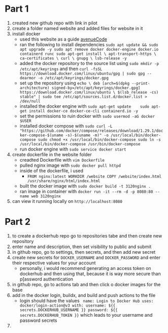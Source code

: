# Part 1
1. created new github repo with link in pilot
2. create a folder named website and added files for website in it
3. install docker
    *  used this website as a guide [avenueCode](https://blog.avenuecode.com/running-docker-engine-on-wsl-2)
 	  *  ran the following to install dependencies `sudo apt update && sudo apt upgrade -y
sudo apt remove docker docker-engine docker.io containerd runc
    sudo apt-get install \
        apt-transport-https \
        ca-certificates \
        curl \
        gnupg \
        lsb-release -y`
    *  added the docker repository to the source list using `sudo mkdir -p /etc/apt/keyrings` and then `curl -fsSL https://download.docker.com/linux/ubuntu/gpg | sudo gpg --dearmor -o /etc/apt/keyrings/docker.gpg`
    *  set up the repository using `echo \ deb [arch=$(dpkg --print-architecture) signed-by=/etc/apt/keyrings/docker.gpg] https://download.docker.com/linux/ubuntu \ $(lsb_release -cs) stable" | sudo tee /etc/apt/sources.list.d/docker.list > /dev/null`
    *  installed the docker engine with `sudo apt-get update	sudo apt-get install docker-ce docker-ce-cli containerd.io -y`
    *  set the permissions to ruin docker with `sudo usermod -aG docker $USER`
    *  installed docker compose with `sudo curl -L "https://github.com/docker/compose/releases/download/1.29.1/docker-compose-$(uname -s)-$(uname -m)" -o /usr/local/bin/docker-compose sudo chmod +x /usr/local/bin/docker-compose sudo ln -s /usr/local/bin/docker-compose /usr/bin/docker-compose`
    *  run docker engine with `sudo service docker start`
4.  create dockerfile in the website folder
    *  creadted Dockerfile with `vim Dockerfile`
    *  pulled nginx image with `sudo docker pull httpd`
    *  inside of the dockerfile, i used
        *  `FROM nginx:latest
WORKDIR /website
COPY /website/index.html /usr/share/nginx/html/index.html`
    * built the docker image with `sudo docker build -t 3120nginx .`
    * ran image in container with `docker run -it --rm -d -p 8080:80 --name web 3120nginx`
5. can view it running locally on `http://localhost:8080`
# Part 2
1. to create a dockerhub repo go to repositories tabe and then create new repository
2. enter name and description, then set visibility to public and submit
3. in github repo, go to settings, then secrets, and then add new secret
4. create new secrets for `DOCKER_USERNAME` and `DOCKER_PASSWORD` and enter their respective values for your account
      * personally, i would recommend generating an access token on dockerhub and then using that, because it is way more secure than p[assword authentication
6. in github repo, go to actions tab and then click o docker images for the base
7. add in the docker login, buildx, and build and push actions to the file
      * login should have the values `
        name: Login to Docker Hub
        uses: docker/login-action@v3
        with:
          username: ${{ secrets.DOCKERHUB_USERNAME }}
          password: ${{ secrets.DOCKERHUB_TOKEN }}` which leads to your username and password secrets
8. 
